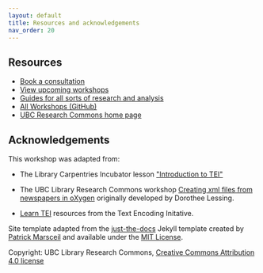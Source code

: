 ```yaml
---
layout: default
title: Resources and acknowledgements
nav_order: 20
---
```

## Resources

- [Book a consultation](https://researchcommons.library.ubc.ca/consultation-requests/)
- [View upcoming workshops](https://researchcommons.library.ubc.ca/workshops/)
- [Guides for all sorts of research and analysis](https://guides.library.ubc.ca/menu)
- [All Workshops (GitHub)](https://github.com/orgs/ubc-library-rc/repositories)
- [UBC Research Commons home page](https://researchcommons.library.ubc.ca/)


## Acknowledgements

This workshop was adapted from: 

* The Library Carpentries Incubator lesson ["Introduction to TEI"](https://carpentries-incubator.github.io/tei-xml/index.htm)

* The UBC Library Research Commons workshop [Creating xml files from newspapers in oXygen](https://ubc-library-rc.github.io/creating-xml-files-in-oxygen/) originally developed by Dorothee Lessing.

* [Learn TEI](https://tei-c.org/support/learn/) resources from the Text Encoding Initative.

Site template adapted from the [just-the-docs](https://github.com/pmarsceill/just-the-docs) Jekyll template created by [Patrick Marsceil](https://github.com/pmarsceill) and available under the [MIT License](http://opensource.org/licenses/MIT).

Copyright: UBC Library Research Commons, [Creative Commons Attribution 4.0 license](https://creativecommons.org/licenses/by/4.0/)
